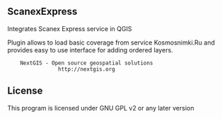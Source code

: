 ScanexExpress
-------------
Integrates Scanex Express service in QGIS

Plugin allows to load basic coverage from service Kosmosnimki.Ru and provides
easy to use interface for adding ordered layers.

        NextGIS - Open source geospatial solutions
                    http://nextgis.org

License
-------------
This program is licensed under GNU GPL v2 or any later version
